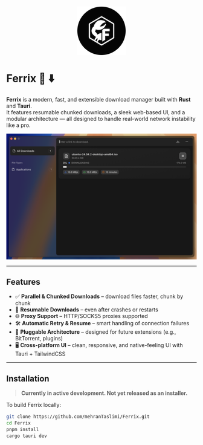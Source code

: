 <p align="center">
  <img src="./assets/logo.png" alt="Ferrix app UI" width="128"/>
</p>

# Ferrix 🦀 ⬇️

**Ferrix** is a modern, fast, and extensible download manager built with **Rust** and **Tauri**.  
It features resumable chunked downloads, a sleek web-based UI, and a modular architecture — all designed to handle real-world network instability like a pro.

![Ferrix Screenshot](./assets/screenshot.png)

---

## Features

- ✅ **Parallel & Chunked Downloads** – download files faster, chunk by chunk
- 🔁 **Resumable Downloads** – even after crashes or restarts
- 🌐 **Proxy Support** – HTTP/SOCKS5 proxies supported
- 🛠️ **Automatic Retry & Resume** – smart handling of connection failures
- 🧠 **Pluggable Architecture** – designed for future extensions (e.g., BitTorrent, plugins)
- 🖥️ **Cross-platform UI** – clean, responsive, and native-feeling UI with Tauri + TailwindCSS

---

## Installation

> **Currently in active development. Not yet released as an installer.**

To build Ferrix locally:

```bash
git clone https://github.com/mehranTaslimi/Ferrix.git
cd Ferrix
pnpm install
cargo tauri dev
```

